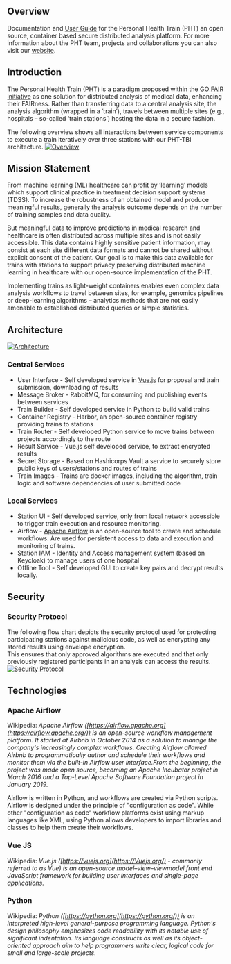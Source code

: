 ## Overview
Documentation and [User Guide](user_guide/user_interface.md) for the Personal Health Train (PHT) an open source, container based secure distributed analysis platform.
For more information about the PHT team, projects and collaborations you can also visit our [website](https://personalhealthtrain.de/).

## Introduction
The Personal Health Train (PHT) is a paradigm proposed within the [GO:FAIR initiative](https://www.go-fair.org/implementation-networks/overview/personal-health-train/) as one solution for distributed
analysis of medical data, enhancing their FAIRness. Rather than transferring data to a central analysis site, the
analysis algorithm (wrapped in a ‘train’), travels between multiple sites (e.g., hospitals – so-called ‘train stations’)
hosting the data in a secure fashion.

The following overview shows all interactions between service components to execute a train iteratively over three stations
with our PHT-TBI architecture.
[![Overview](../images/process_images/pht_overview.png)](../images/process_images/pht_overview.png)

## Mission Statement
From machine learning (ML) healthcare can profit by ‘learning’ models which support clinical practice in treatment decision
support systems (TDSS). To increase the robustness of an obtained model and produce meaningful results, generally the
analysis outcome depends on the number of training samples and data quality.

But meaningful data to improve predictions in medical research and healthcare is often distributed across multiple sites
and is not easily accessible. This data contains highly sensitive patient information, may consist at each site different
data formats and cannot be shared without explicit consent of the patient. Our goal is to make this data available for trains
with stations to support privacy preserving distributed machine learning in healthcare with our open-source implementation of the PHT.

Implementing trains as light-weight containers enables even complex data analysis workflows to travel between sites, for
example, genomics pipelines or deep-learning algorithms – analytics methods that are not easily amenable to established
distributed queries or simple statistics.

## Architecture
[![Architecture](../images/process_images/pht_services.png)](../images/process_images/pht_services.png)

### Central Services
* User Interface - Self developed service in [Vue.js](https://vuejs.org/guide/introduction.html) for proposal and train submission, downloading of results
* Message Broker - RabbitMQ, for consuming and publishing events between services 
* Train Builder - Self developed service in Python to build valid trains
* Container Registry - Harbor, an open-source container registry providing trains to stations
* Train Router - Self developed Python service to move trains between projects accordingly to the route
* Result Service - Vue.js self developed service, to extract encrypted results
* Secret Storage - Based on Hashicorps Vault a service to securely store public keys of users/stations and routes of trains
* Train Images - Trains are docker images, including the algorithm, train logic and software dependencies of user submitted code

### Local Services
* Station UI - Self developed service, only from local network accessible to trigger train execution and resource monitoring.
* Airflow - [Apache Airflow](https://airflow.apache.org/) is an open-source tool to create and schedule workflows. Are used for persistent access to data and execution and monitoring of trains.
* Station IAM - Identity and Access management system (based on Keycloak) to manage users of one hospital
* Offline Tool - Self developed GUI to create key pairs and decrypt results locally.
## Security


### Security Protocol
The following flow chart depicts the security protocol used for protecting participating stations against malicious code,
as well as encrypting any stored results using envelope encryption.   
This ensures that only approved algorithms 
are executed and that only previously registered participants in an analysis can access the results. 
[![Security Protocol](../images/process_images/security_protocol.png)](../images/process_images/security_protocol.png)

## Technologies
### Apache Airflow
Wikipedia: *Apache Airflow ([https://airflow.apache.org](https://airflow.apache.org/)) is an open-source workflow management
platform. It started at Airbnb in October 2014 as a solution to manage the company's increasingly complex workflows.
Creating Airflow allowed Airbnb to programmatically author and
schedule their workflows and monitor them via the built-in Airflow user interface.From the beginning, the project was made
open source, becoming an Apache Incubator project in March 2016 and a Top-Level Apache Software Foundation project in January 2019.*

Airflow is written in Python, and workflows are created via Python scripts. Airflow is designed under the principle of
"configuration as code". While other "configuration as code" workflow platforms exist using markup languages like XML,
using Python allows developers to import libraries and classes to help them create their workflows.

### Vue JS
Wikipedia: *Vue.js ([https://vuejs.org](https://Vuejs.org/) - commonly referred to as Vue) is an open-source model–view–viewmodel
front end JavaScript framework for building user interfaces and single-page applications.*

### Python
Wikipedia: *Python ([https://python.org](https://python.org/)) is an interpreted high-level general-purpose programming language. Python's design philosophy emphasizes
code readability with its notable use of significant indentation. Its language constructs as well as its object-oriented
approach aim to help programmers write clear, logical code for small and large-scale projects.*
